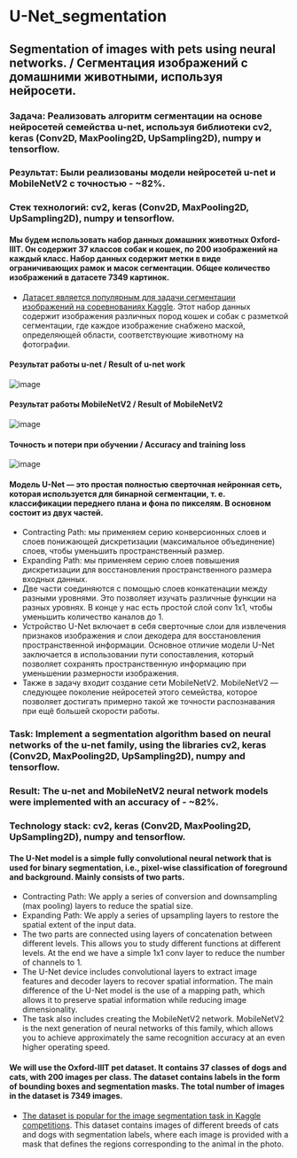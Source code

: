 # U-Net_segmentation
## Segmentation of images with pets using neural networks.  / Сегментация изображений с домашними животными, используя нейросети.
### Задача: Реализовать алгоритм сегментации на основе нейросетей семейства u-net, используя библиотеки cv2, keras (Conv2D, MaxPooling2D, UpSampling2D), numpy и tensorflow.
### Результат: Были реализованы модели нейросетей u-net и MobileNetV2 с точностью - ~82%.
### Стек технологий: cv2, keras (Conv2D, MaxPooling2D, UpSampling2D), numpy и tensorflow.

#### Мы будем использовать набор данных домашних животных Oxford-IIIT. Он содержит 37 классов собак и кошек, по 200 изображений на каждый класс. Набор данных содержит метки в виде ограничивающих рамок и масок сегментации. Общее количество изображений в датасете 7349 картинок.
* [Датасет является популярным  для задачи сегментации изображений на соревнованиях Kaggle](https://www.kaggle.com/datasets/tanlikesmath/the-oxfordiiit-pet-dataset). Этот набор данных содержит изображения различных пород кошек и собак с разметкой сегментации, где каждое изображение снабжено маской, определяющей области, соответствующие животному на фотографии.

#### Результат работы u-net / Result of u-net work
![image](https://github.com/ArtemAvgutin/U-Net_segmentation/assets/131138862/b621d95c-5ffa-47eb-bb1b-00b9633ebe58)

#### Результат работы MobileNetV2 / Result of MobileNetV2
![image](https://github.com/ArtemAvgutin/U-Net_segmentation/assets/131138862/b6381523-2e48-4b4d-a1fc-5da658196d17)

#### Точность и потери при обучении / Accuracy and training loss
![image](https://github.com/ArtemAvgutin/U-Net_segmentation/assets/131138862/847aae35-cc6d-4470-99d3-28900f69899b)

#### Модель U-Net — это простая полностью сверточная нейронная сеть, которая используется для бинарной сегментации, т. е. классификации переднего плана и фона по пикселям. В основном состоит из двух частей. 
* Contracting Path: мы применяем серию конверсионных слоев и слоев понижающей дискретизации (максимальное объединение) слоев, чтобы уменьшить пространственный размер.
* Expanding Path: мы применяем серию слоев повышения дискретизации для восстановления пространственного размера входных данных.
* Две части соединяются с помощью слоев конкатенации между разными уровнями. Это позволяет изучать различные функции на разных уровнях. В конце у нас есть простой слой conv 1x1, чтобы уменьшить количество каналов до 1.
* Устройство U-Net включает в себя сверточные слои для извлечения признаков изображения и слои декодера для восстановления пространственной информации. Основное отличие модели U-Net заключается в использовании пути сопоставления, который позволяет сохранять пространственную информацию при уменьшении размерности изображения.
* Также в задачу входит создание сети MobileNetV2. MobileNetV2 — следующее поколение нейросетей этого семейства, которое позволяет достигать примерно такой же точности распознавания при ещё большей скорости работы.

### Task: Implement a segmentation algorithm based on neural networks of the u-net family, using the libraries cv2, keras (Conv2D, MaxPooling2D, UpSampling2D), numpy and tensorflow.
### Result: The u-net and MobileNetV2 neural network models were implemented with an accuracy of - ~82%.
### Technology stack: cv2, keras (Conv2D, MaxPooling2D, UpSampling2D), numpy and tensorflow.

#### The U-Net model is a simple fully convolutional neural network that is used for binary segmentation, i.e., pixel-wise classification of foreground and background. Mainly consists of two parts.
* Contracting Path: We apply a series of conversion and downsampling (max pooling) layers to reduce the spatial size.
* Expanding Path: We apply a series of upsampling layers to restore the spatial extent of the input data.
* The two parts are connected using layers of concatenation between different levels. This allows you to study different functions at different levels. At the end we have a simple 1x1 conv layer to reduce the number of channels to 1.
* The U-Net device includes convolutional layers to extract image features and decoder layers to recover spatial information. The main difference of the U-Net model is the use of a mapping path, which allows it to preserve spatial information while reducing image dimensionality.
* The task also includes creating the MobileNetV2 network. MobileNetV2 is the next generation of neural networks of this family, which allows you to achieve approximately the same recognition accuracy at an even higher operating speed.

#### We will use the Oxford-IIIT pet dataset. It contains 37 classes of dogs and cats, with 200 images per class. The dataset contains labels in the form of bounding boxes and segmentation masks. The total number of images in the dataset is 7349 images.
* [The dataset is popular for the image segmentation task in Kaggle competitions](https://www.kaggle.com/datasets/tanlikesmath/the-oxfordiiit-pet-dataset). This dataset contains images of different breeds of cats and dogs with segmentation labels, where each image is provided with a mask that defines the regions corresponding to the animal in the photo.
